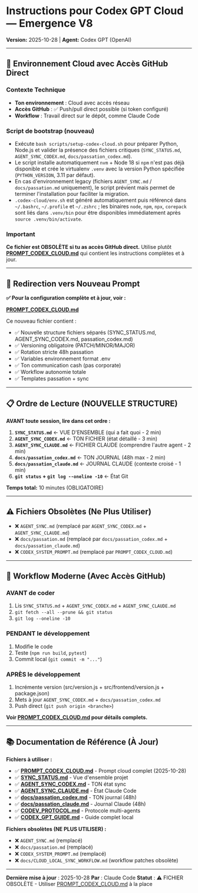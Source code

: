 # Instructions pour Codex GPT Cloud — Emergence V8

**Version:** 2025-10-28 | **Agent:** Codex GPT (OpenAI)

---

## 🎯 Environnement Cloud avec Accès GitHub Direct

### Contexte Technique
- **Ton environnement** : Cloud avec accès réseau
- **Accès GitHub** : ✅ Push/pull direct possible (si token configuré)
- **Workflow** : Travail direct sur le dépôt, comme Claude Code

### Script de bootstrap (nouveau)
- Exécute `bash scripts/setup-codex-cloud.sh` pour préparer Python, Node.js et valider la présence des fichiers critiques (`SYNC_STATUS.md`, `AGENT_SYNC_CODEX.md`, `docs/passation_codex.md`).
- Le script installe automatiquement `nvm` + Node 18 si `npm` n'est pas déjà disponible et crée le virtualenv `.venv` avec la version Python spécifiée (`PYTHON_VERSION`, 3.11 par défaut).
- En cas d'environnement legacy (fichiers `AGENT_SYNC.md` / `docs/passation.md` uniquement), le script prévient mais permet de terminer l'installation pour faciliter la migration.
- `.codex-cloud/env.sh` est généré automatiquement puis référencé dans `~/.bashrc`, `~/.profile` et `~/.zshrc` ; les binaires `node`, `npm`, `npx`, `corepack` sont liés dans `.venv/bin` pour être disponibles immédiatement après `source .venv/bin/activate`.

### Important
**Ce fichier est OBSOLÈTE si tu as accès GitHub direct.**
Utilise plutôt **[PROMPT_CODEX_CLOUD.md](../PROMPT_CODEX_CLOUD.md)** qui contient les instructions complètes et à jour.

---

## 🔄 Redirection vers Nouveau Prompt

**✅ Pour la configuration complète et à jour, voir :**

**[PROMPT_CODEX_CLOUD.md](../PROMPT_CODEX_CLOUD.md)**

Ce nouveau fichier contient :
- ✅ Nouvelle structure fichiers séparés (SYNC_STATUS.md, AGENT_SYNC_CODEX.md, passation_codex.md)
- ✅ Versioning obligatoire (PATCH/MINOR/MAJOR)
- ✅ Rotation stricte 48h passation
- ✅ Variables environnement format .env
- ✅ Ton communication cash (pas corporate)
- ✅ Workflow autonomie totale
- ✅ Templates passation + sync

---

## 📋 Ordre de Lecture (NOUVELLE STRUCTURE)

**AVANT toute session, lire dans cet ordre :**

1. **`SYNC_STATUS.md`** ← VUE D'ENSEMBLE (qui a fait quoi - 2 min)
2. **`AGENT_SYNC_CODEX.md`** ← TON FICHIER (état détaillé - 3 min)
3. **`AGENT_SYNC_CLAUDE.md`** ← FICHIER CLAUDE (comprendre l'autre agent - 2 min)
4. **`docs/passation_codex.md`** ← TON JOURNAL (48h max - 2 min)
5. **`docs/passation_claude.md`** ← JOURNAL CLAUDE (contexte croisé - 1 min)
6. **`git status` + `git log --oneline -10`** ← État Git

**Temps total:** 10 minutes (OBLIGATOIRE)

---

## ⚠️ Fichiers Obsolètes (Ne Plus Utiliser)

- ❌ `AGENT_SYNC.md` (remplacé par `AGENT_SYNC_CODEX.md` + `AGENT_SYNC_CLAUDE.md`)
- ❌ `docs/passation.md` (remplacé par `docs/passation_codex.md` + `docs/passation_claude.md`)
- ❌ `CODEX_SYSTEM_PROMPT.md` (remplacé par `PROMPT_CODEX_CLOUD.md`)

---

## 🚀 Workflow Moderne (Avec Accès GitHub)

### AVANT de coder
1. Lis `SYNC_STATUS.md` + `AGENT_SYNC_CODEX.md` + `AGENT_SYNC_CLAUDE.md`
2. `git fetch --all --prune && git status`
3. `git log --oneline -10`

### PENDANT le développement
1. Modifie le code
2. Teste (`npm run build`, `pytest`)
3. Commit local (`git commit -m "..."`)

### APRÈS le développement
1. Incrémente version (src/version.js + src/frontend/version.js + package.json)
2. Mets à jour `AGENT_SYNC_CODEX.md` + `docs/passation_codex.md`
3. Push direct (`git push origin <branche>`)

**Voir [PROMPT_CODEX_CLOUD.md](../PROMPT_CODEX_CLOUD.md) pour détails complets.**

---

## 📚 Documentation de Référence (À Jour)

**Fichiers à utiliser :**
- ✅ **[PROMPT_CODEX_CLOUD.md](../PROMPT_CODEX_CLOUD.md)** - Prompt cloud complet (2025-10-28)
- ✅ **[SYNC_STATUS.md](../SYNC_STATUS.md)** - Vue d'ensemble projet
- ✅ **[AGENT_SYNC_CODEX.md](../AGENT_SYNC_CODEX.md)** - TON état sync
- ✅ **[AGENT_SYNC_CLAUDE.md](../AGENT_SYNC_CLAUDE.md)** - État Claude Code
- ✅ **[docs/passation_codex.md](passation_codex.md)** - TON journal (48h)
- ✅ **[docs/passation_claude.md](passation_claude.md)** - Journal Claude (48h)
- ✅ **[CODEV_PROTOCOL.md](../CODEV_PROTOCOL.md)** - Protocole multi-agents
- ✅ **[CODEX_GPT_GUIDE.md](../CODEX_GPT_GUIDE.md)** - Guide complet local

**Fichiers obsolètes (NE PLUS UTILISER) :**
- ❌ `AGENT_SYNC.md` (remplacé)
- ❌ `docs/passation.md` (remplacé)
- ❌ `CODEX_SYSTEM_PROMPT.md` (remplacé)
- ❌ `docs/CLOUD_LOCAL_SYNC_WORKFLOW.md` (workflow patches obsolète)

---

**Dernière mise à jour** : 2025-10-28
**Par** : Claude Code
**Statut** : ⚠️ FICHIER OBSOLÈTE - Utiliser [PROMPT_CODEX_CLOUD.md](../PROMPT_CODEX_CLOUD.md) à la place
